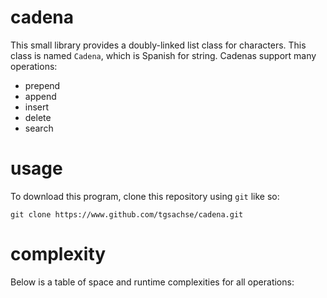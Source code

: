 # cadena
This small library provides a doubly-linked list class for characters. This class is named `Cadena`, which is Spanish for string. Cadenas support many operations:
- prepend
- append
- insert
- delete
- search

# usage
To download this program, clone this repository using `git` like so:
```
git clone https://www.github.com/tgsachse/cadena.git
```

# complexity
Below is a table of space and runtime complexities for all operations:
